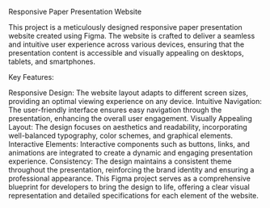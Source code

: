 Responsive Paper Presentation Website

This project is a meticulously designed responsive paper presentation website created using Figma. The website is crafted to deliver a seamless and intuitive user experience across various devices, ensuring that the presentation content is accessible and visually appealing on desktops, tablets, and smartphones.

Key Features:

Responsive Design: The website layout adapts to different screen sizes, providing an optimal viewing experience on any device.
Intuitive Navigation: The user-friendly interface ensures easy navigation through the presentation, enhancing the overall user engagement.
Visually Appealing Layout: The design focuses on aesthetics and readability, incorporating well-balanced typography, color schemes, and graphical elements.
Interactive Elements: Interactive components such as buttons, links, and animations are integrated to create a dynamic and engaging presentation experience.
Consistency: The design maintains a consistent theme throughout the presentation, reinforcing the brand identity and ensuring a professional appearance.
This Figma project serves as a comprehensive blueprint for developers to bring the design to life, offering a clear visual representation and detailed specifications for each element of the website.
